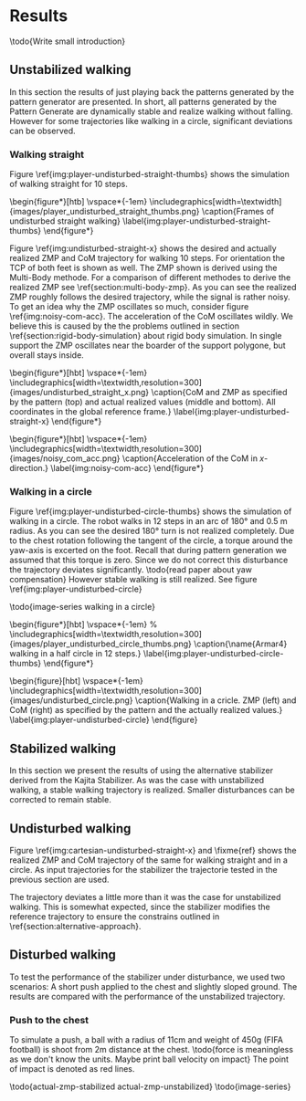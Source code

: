 # Results

\todo{Write small introduction}

## Unstabilized walking

In this section the results of just playing back the patterns generated by the
pattern generator are presented.
In short, all patterns generated by the Pattern Generate are dynamically stable
and realize walking without falling.
However for some trajectories like walking in a circle, significant deviations can be observed.

### Walking straight

Figure \ref{img:player-undisturbed-straight-thumbs} shows the simulation of walking straight for 10 steps.

\begin{figure*}[htb]
\vspace*{-1em}
\includegraphics[width=\textwidth]{images/player_undisturbed_straight_thumbs.png}
\caption{Frames of undisturbed straight walking}
\label{img:player-undisturbed-straight-thumbs}
\end{figure*}

Figure \ref{img:undisturbed-straight-x} shows the desired and actually realized ZMP and CoM
trajectory for walking 10 steps. For orientation the TCP of both feet is shown as well.
The ZMP shown is derived using the Multi-Body methode. For a comparison of different
methodes to derive the realized ZMP see \ref{section:multi-body-zmp}.
As you can see the realized ZMP roughly follows the desired trajectory, while the signal is
rather noisy. To get an idea why the ZMP oscillates so much, consider figure \ref{img:noisy-com-acc}.
The acceleration of the CoM oscillates wildly. We believe this is caused by the 
the problems outlined in section \ref{section:rigid-body-simulation} about rigid body simulation.
In single support the ZMP oscillates near the boarder of the support polygone, but overall stays inside.

\begin{figure*}[hbt]
\vspace*{-1em}
\includegraphics[width=\textwidth,resolution=300]{images/undisturbed_straight_x.png}
\caption{CoM and ZMP as specified by the pattern (top) and actual realized values (middle and bottom).
All coordinates in the global reference frame.}
\label{img:player-undisturbed-straight-x}
\end{figure*}

\begin{figure*}[hbt]
\vspace*{-1em}
\includegraphics[width=\textwidth,resolution=300]{images/noisy_com_acc.png}
\caption{Acceleration of the CoM in $x$-direction.}
\label{img:noisy-com-acc}
\end{figure*}

### Walking in a circle

Figure \ref{img:player-undisturbed-circle-thumbs} shows the simulation of walking in a circle.
The robot walks in 12 steps in an arc of 180° and 0.5 m radius.
As you can see the desired 180° turn is not realized completely. Due to the
chest rotation following the tangent of the circle, a torque around the yaw-axis is excerted on the foot.
Recall that during pattern generation we assumed that this torque is zero. Since we do not correct this
disturbance the trajectory deviates significantly.
\todo{read paper about yaw compensation}
However stable walking is still realized. See figure \ref{img:player-undisturbed-circle}

\todo{image-series walking in a circle}

\begin{figure*}[hbt]
\vspace*{-1em}
% \includegraphics[width=\textwidth,resolution=300]{images/player_undisturbed_circle_thumbs.png}
\caption{\name{Armar4} walking in a half circle in 12 steps.}
\label{img:player-undisturbed-circle-thumbs}
\end{figure*}

\begin{figure}[hbt]
\vspace*{-1em}
\includegraphics[width=\textwidth,resolution=300]{images/undisturbed_circle.png}
\caption{Walking in a cricle. ZMP (left) and CoM (right) as specified by the pattern and the actually realized values.}
\label{img:player-undisturbed-circle}
\end{figure}


## Stabilized walking

In this section we present the results of using the alternative stabilizer derived from the Kajita Stabilizer.
As was the case with unstabilized walking, a stable walking trajectory is realized.
Smaller disturbances can be corrected to remain stable.

## Undisturbed walking

Figure \ref{img:cartesian-undisturbed-straight-x} and \fixme{ref} shows the realized ZMP and CoM trajectory of the same for walking straight and in a circle.
As input trajectories for the stabilizer the trajectorie tested in the previous section are used.

The trajectory deviates a little more than it was the case for unstabilized walking.
This is somewhat expected, since the stabilizer modifies the reference trajectory to ensure
the constrains outlined in \ref{section:alternative-approach}.

## Disturbed walking

To test the performance of the stabilizer under disturbance, we used two
scenarios: A short push applied to the chest and slightly sloped ground.
The results are compared with the performance of the unstabilized trajectory.

### Push to the chest

To simulate a push, a ball with a radius of 11cm and weight of 450g (FIFA football) is shoot from
2m distance at the chest. \todo{force is meaningless as we don't know the units. Maybe print ball velocity on impact}
The point of impact is denoted as red lines.

\todo{actual-zmp-stabilized actual-zmp-unstabilized}
\todo{image-series}

